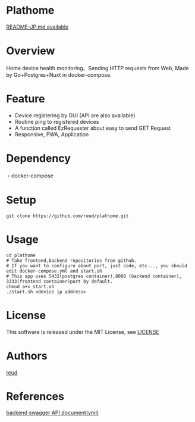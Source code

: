 Plathome
===

[README-JP.md available](https://github.com/reud/plathome/blob/master/README-JP.md)

# Overview

Home device health monitoring、Sending HTTP requests from Web, Made by Go+Postgres+Nuxt in docker-compose.


# Feature
- Device registering by GUI (API are also available)
- Routine ping to registered devices
- A function called EzRequester about easy to send GET Request
- Responsive, PWA, Application

# Dependency
・docker-compose

# Setup

```
git clone https://github.com/reud/plathome.git
```

# Usage

```
cd plathome
# Take frontend,backend repositories from github.
# If you want to configure about port, just code, etc..., you should edit docker-compose.yml and start.sh
# This app uses 5432(postgres container),8080 (backend container), 3333(frontend container)port by default.
chmod a+x start.sh
./start.sh <device ip address>
```

# License
This software is released under the MIT License,  see [LICENSE](https://github.com/reud/MIT_LICENSE/blob/master/LICENSE)

# Authors
[reud](https://github.com/reud)

# References
[backend swagger API document(yml)](https://github.com/reud/plathome-backend/blob/master/swagger.yaml)
